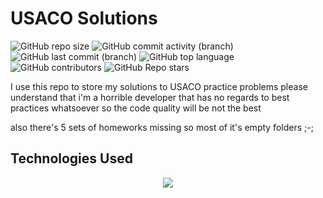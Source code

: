 # USACO Solutions

![GitHub repo size](https://img.shields.io/github/repo-size/Ray0716/usaco-solutions?style=for-the-badge&logo=github&logoColor=white&color=teal)
![GitHub commit activity (branch)](https://img.shields.io/github/commit-activity/t/Ray0716/usaco-solutions?style=for-the-badge&logo=git&logoColor=white&color=orange)
![GitHub last commit (branch)](https://img.shields.io/github/last-commit/Ray0716/usaco-solutions/master?style=for-the-badge&logo=commit&logoColor=white)
![GitHub top language](https://img.shields.io/github/languages/top/Ray0716/usaco-solutions?style=for-the-badge&logo=python&logoColor=white)
![GitHub contributors](https://img.shields.io/github/contributors/Ray0716/usaco-solutions?style=for-the-badge&color=red)
![GitHub Repo stars](https://img.shields.io/github/stars/Ray0716/usaco-solutions?style=for-the-badge)


I use this repo to store my solutions to USACO practice problems 
please understand that i'm a horrible developer that has no regards to best practices whatsoever so the code quality will be not the best

also there's 5 sets of homeworks missing so most of it's empty folders  ;-;




## Technologies Used

<p align="center">
  <a href="https://skillicons.dev">
    <img src="https://skillicons.dev/icons?i=py,vscode,stackoverflow,git,github,md," />
  </a>
</p>
